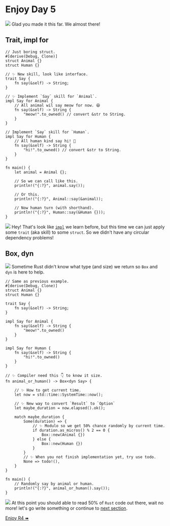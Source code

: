 # Enjoy Day 5

![](/assets/kat.png) Glad you made it this far. We almost there!

## Trait, impl for

```rust,editable
// Just boring struct.
#[derive(Debug, Clone)]
struct Animal {}
struct Human {}

// ✨ New skill, look like interface.
trait Say {
    fn say(&self) -> String;
}

// ✨ Implement `Say` skill for `Animal`.
impl Say for Animal {
    // All animal wil say meow for now. 😆
    fn say(&self) -> String {
        "meow!".to_owned() // convert &str to String.
    }
}

// Implement `Say` skill for `Human`.
impl Say for Human {
    // All human kind say hi! 🤘
    fn say(&self) -> String {
        "hi!".to_owned() // convert &str to String.
    }
}

fn main() {
    let animal = Animal {};

    // So we can call like this.
    println!("{:?}", animal.say());

    // Or this.
    println!("{:?}", Animal::say(&animal));

    // Now human turn (with shorthand).
    println!("{:?}", Human::say(&Human {}));
}
```

![](/assets/duck.png) Hey! That's look like [`impl`](enjoy3.md) we learn before, but this time we can just apply some `trait` (aka skill) to some `struct`. So we didn't have any circular dependency problems!

## Box, dyn

![](/assets/kat.png) Sometime Rust didn't know what type (and size) we return so `Box` and `dyn` is here to help.

```rust,editable
// Same as previous example.
#[derive(Debug, Clone)]
struct Animal {}
struct Human {}

trait Say {
    fn say(&self) -> String;
}

impl Say for Animal {
    fn say(&self) -> String {
        "meow!".to_owned()
    }
}

impl Say for Human {
    fn say(&self) -> String {
        "hi!".to_owned()
    }
}

// ✨ Compiler need this 👇 to know it size.
fn animal_or_human() -> Box<dyn Say> {

    // ✨ How to get current time.
    let now = std::time::SystemTime::now();

    // ✨ New way to convert `Result` to `Option`
    let maybe_duration = now.elapsed().ok();

    match maybe_duration {
        Some(duration) => {
            // ✨ Modulo so we get 50% chance randomly by current time.
            if duration.as_micros() % 2 == 0 {
                Box::new(Animal {})
            } else {
                Box::new(Human {})
            }
        }
        // ✨ When you not finish implementation yet, try use todo.
        None => todo!(),
    }
}

fn main() {
    // Randomly say by animal or human.
    println!("{:?}", animal_or_human().say());
}
```

![](/assets/kat.png) At this point you should able to read 50% of `Rust` code out there, wait no more! let's go write something or continue to [next section](./r4/mod.md).

[Enjoy R4 ➠](../r4/mod.md)
